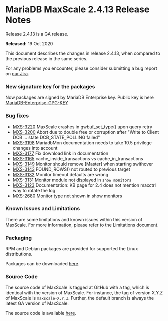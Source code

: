 # MariaDB MaxScale 2.4.13 Release Notes

Release 2.4.13 is a GA release.

**Released:** 19 Oct 2020

This document describes the changes in release 2.4.13, when compared to the previous release in the same series.

For any problems you encounter, please consider submitting a bug report on [our Jira](https://jira.mariadb.org/projects/MXS).

### New signature key for the packages

Now packages are signed by MariaDB Enterprise key. Public key is here [MariaDB-Enterprise-GPG-KEY](https://downloads.mariadb.com/MariaDB/MariaDB-Enterprise-GPG-KEY)

### Bug fixes

* [MXS-3220](https://jira.mariadb.org/browse/MXS-3220) MaxScale crashes in gwbuf\_set\_type() upon query retry
* [MXS-3200](https://jira.mariadb.org/browse/MXS-3200) Abort due to double free or corruption after "Write to Client DCB ... state DCB\_STATE\_POLLING failed"
* [MXS-3198](https://jira.mariadb.org/browse/MXS-3198) MariadbMon documentation needs to take 10.5 privilege changes into account
* [MXS-3177](https://jira.mariadb.org/browse/MXS-3177) Fix download link in documentation
* [MXS-3165](https://jira.mariadb.org/browse/MXS-3165) cache\_inside\_transactions vs cache\_in\_transactions
* [MXS-3149](https://jira.mariadb.org/browse/MXS-3149) Monitor should remove \[Master] when starting swithover
* [MXS-3143](https://jira.mariadb.org/browse/MXS-3143) FOUND\_ROWS() not routed to previous target
* [MXS-3132](https://jira.mariadb.org/browse/MXS-3132) Monitor timeout defaults are wrong
* [MXS-3131](https://jira.mariadb.org/browse/MXS-3131) Monitor module not displayed in `show monitors`
* [MXS-3123](https://jira.mariadb.org/browse/MXS-3123) Documentation: KB page for 2.4 does not mention maxctrl way to rotate the log
* [MXS-2680](https://jira.mariadb.org/browse/MXS-2680) Monitor type not shown in show monitors

### Known Issues and Limitations

There are some limitations and known issues within this version of MaxScale. For more information, please refer to the Limitations document.

### Packaging

RPM and Debian packages are provided for supported the Linux distributions.

Packages can be downloaded [here](https://mariadb.com/downloads/#mariadb_platform-mariadb_maxscale).

### Source Code

The source code of MaxScale is tagged at GitHub with a tag, which is identical with the version of MaxScale. For instance, the tag of version X.Y.Z of MaxScale is `maxscale-X.Y.Z`. Further, the default branch is always the latest GA version of MaxScale.

The source code is available [here](https://github.com/mariadb-corporation/MaxScale).

